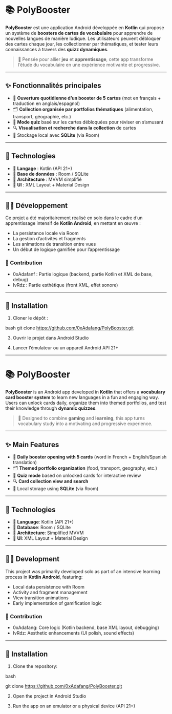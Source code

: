 # 📚 PolyBooster

**PolyBooster** est une application Android développée en **Kotlin** qui propose un système de **boosters de cartes de vocabulaire** pour apprendre de nouvelles langues de manière ludique. Les utilisateurs peuvent débloquer des cartes chaque jour, les collectionner par thématiques, et tester leurs connaissances à travers des **quizz dynamiques**.

> 🧠 Pensée pour allier **jeu** et **apprentissage**, cette app transforme l’étude du vocabulaire en une expérience motivante et progressive.

---

## ✨ Fonctionnalités principales

- 🎴 **Ouverture quotidienne d’un booster de 5 cartes** (mot en français + traduction en anglais/espagnol)
- 🗂️ **Collection organisée par portfolios thématiques** (alimentation, transport, géographie, etc.)
- 🧪 **Mode quiz** basé sur les cartes débloquées pour réviser en s’amusant
- 🔍 **Visualisation et recherche dans la collection** de cartes
- 💾 Stockage local avec **SQLite** (via Room)

---

## 🧱 Technologies

- 📱 **Langage** : Kotlin (API 21+)
- 💾 **Base de données** : Room / SQLite
- 🧩 **Architecture** : MVVM simplifié
- 🎨 **UI** : XML Layout + Material Design

---

## 🧑‍💻 Développement

Ce projet a été majoritairement réalisé en solo dans le cadre d’un apprentissage intensif de **Kotlin Android**, en mettant en œuvre :
- La persistance locale via Room
- La gestion d’activités et fragments
- Les animations de transition entre vues
- Un début de logique gamifiée pour l’apprentissage

### 🙌 Contribution

- 0xAdafanf : Partie logique (backend, partie Kotlin et XML de base, debug)
- IvRdz : Partie esthétique (front XML, effet sonore)

---

## 🚀 Installation

1. Cloner le dépôt :

bash
git clone https://github.com/0xAdafang/PolyBooster.git

3. Ouvrir le projet dans Android Studio

4. Lancer l’émulateur ou un appareil Android API 21+

---

# 📚 PolyBooster

**PolyBooster** is an Android app developed in **Kotlin** that offers a **vocabulary card booster system** to learn new languages in a fun and engaging way. Users can unlock cards daily, organize them into themed portfolios, and test their knowledge through **dynamic quizzes**.

> 🧠 Designed to combine **gaming** and **learning**, this app turns vocabulary study into a motivating and progressive experience.

---

## ✨ Main Features

- 🎴 **Daily booster opening with 5 cards** (word in French + English/Spanish translation)
- 🗂️ **Themed portfolio organization** (food, transport, geography, etc.)
- 🧪 **Quiz mode** based on unlocked cards for interactive review
- 🔍 **Card collection view and search**
- 💾 Local storage using **SQLite** (via Room)

---

## 🧱 Technologies

- 📱 **Language**: Kotlin (API 21+)
- 💾 **Database**: Room / SQLite
- 🧩 **Architecture**: Simplified MVVM
- 🎨 **UI**: XML Layout + Material Design

---

## 🧑‍💻 Development

This project was primarily developed solo as part of an intensive learning process in **Kotlin Android**, featuring:
- Local data persistence with Room
- Activity and fragment management
- View transition animations
- Early implementation of gamification logic

### 🙌 Contribution

- 0xAdafang: Core logic (Kotlin backend, base XML layout, debugging)
- IvRdz: Aesthetic enhancements (UI polish, sound effects)

---

## 🚀 Installation

1. Clone the repository:
   
bash

git clone https://github.com/0xAdafang/PolyBooster.git

2. Open the project in Android Studio

3. Run the app on an emulator or a physical device (API 21+)
